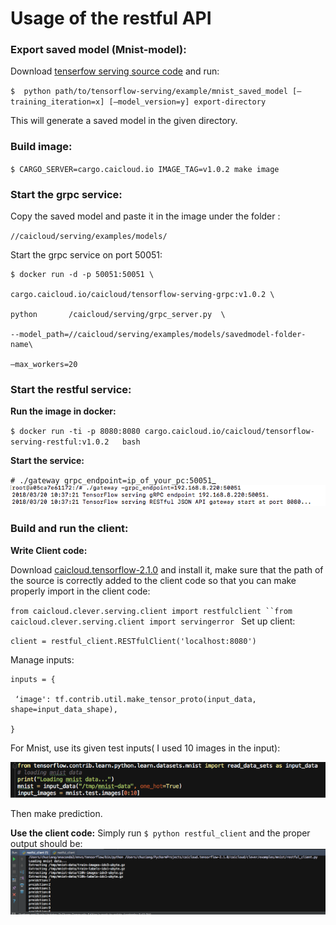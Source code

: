 # Usage of the restful API

### Export saved model (Mnist-model):

Download [tenserfow serving source code](https://github.com/tensorflow/serving) and run:

`$  python path/to/tensorflow-serving/example/mnist_saved_model [—training_iteration=x] [—model_version=y] export-directory `


This will generate a saved model in the given directory.


### Build image:

`$ CARGO_SERVER=cargo.caicloud.io IMAGE_TAG=v1.0.2 make image`


### Start the grpc service:

Copy the saved model and paste it in the image under the folder : 

`//caicloud/serving/examples/models/`

Start the grpc service on port 50051: 

	$ docker run -d -p 50051:50051 \
	
	cargo.caicloud.io/caicloud/tensorflow-serving-grpc:v1.0.2 \ 
	
	python       /caicloud/serving/grpc_server.py  \
	
	--model_path=//caicloud/serving/examples/models/savedmodel-folder-name\ 
	
	—max_workers=20 

### Start the restful service:


**Run the image in docker:**

`$ docker run -ti -p 8080:8080 cargo.caicloud.io/caicloud/tensorflow-serving-restful:v1.0.2   bash`

**Start the service:**

`# ./gateway grpc_endpoint=ip_of_your_pc:50051`_ ![](Screen%20Shot%202018-03-20%20at%2011.24.01%20AM.png)

### Build and run the client:

**Write Client code:**

Download [caicloud.tensorflow-2.1.0](https://pypi.python.org/pypi/caicloud.tensorflow) and install it, make sure that the path of the source is correctly added to the client code so that you can make properly import in the client code:

`from caicloud.clever.serving.client import restfulclient
``from caicloud.clever.serving.client import servingerror
`
Set up client:

`client = restful_client.RESTfulClient('localhost:8080')`

Manage inputs:

	inputs = {
	
	 ‘image': tf.contrib.util.make_tensor_proto(input_data, shape=input_data_shape),
	
	}

For Mnist, use its given test inputs( I used 10 images in the input):

![](Screen%20Shot%202018-03-20%20at%2011.32.52%20AM.png)

Then make prediction.


**Use the client code:**
Simply run `$ python restful_client` and the proper output should be:
![](Screen%20Shot%202018-03-20%20at%2011.43.54%20AM.png)








